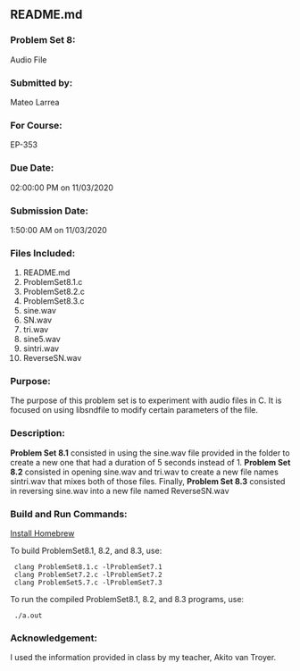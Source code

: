 ## README.md

### Problem Set 8:

Audio File

### Submitted by:
Mateo Larrea

### For Course:
EP-353

### Due Date:
02:00:00 PM on 11/03/2020

### Submission Date:
1:50:00 AM on 11/03/2020

### Files Included:
1. README.md
2. ProblemSet8.1.c
3. ProblemSet8.2.c
4. ProblemSet8.3.c
5. sine.wav
6. SN.wav
7. tri.wav
8. sine5.wav 
9. sintri.wav
10. ReverseSN.wav



### Purpose:
The purpose of this problem set is to experiment with audio files in C. It is focused on using libsndfile to modify certain parameters of the file.
### Description:
**Problem Set 8.1** consisted in using the sine.wav file provided in the folder to create a new one that had a duration of 5 seconds instead of 1. **Problem Set 8.2** consisted in opening sine.wav and tri.wav to create a new file names sintri.wav that mixes both of those files. Finally, **Problem Set 8.3** consisted in reversing sine.wav into a new file named ReverseSN.wav


### Build and Run Commands:


[Install Homebrew](https://www.datacamp.com/community/tutorials/homebrew-install-use)


To build ProblemSet8.1, 8.2, and 8.3, use:

	 clang ProblemSet8.1.c -lProblemSet7.1
	 clang ProblemSet7.2.c -lProblemSet7.2
	 clang ProblemSet5.7.c -lProblemSet7.3
	 

To run the compiled ProblemSet8.1, 8.2, and 8.3 programs, use: 

	 ./a.out
	

### Acknowledgement:
I used the information provided in class by my teacher, Akito van Troyer.